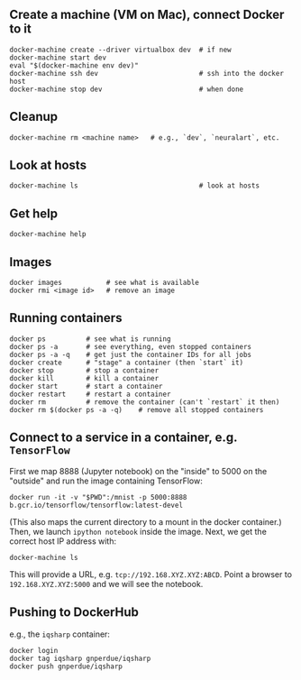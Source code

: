 
## Create a machine (VM on Mac), connect Docker to it

```
docker-machine create --driver virtualbox dev  # if new
docker-machine start dev
eval "$(docker-machine env dev)"
docker-machine ssh dev                         # ssh into the docker host
docker-machine stop dev                        # when done
```

## Cleanup

```
docker-machine rm <machine name>   # e.g., `dev`, `neuralart`, etc.
```

## Look at hosts

```
docker-machine ls                              # look at hosts
```

## Get help

```
docker-machine help
```

## Images

```
docker images           # see what is available
docker rmi <image id>   # remove an image
```

## Running containers

```
docker ps          # see what is running
docker ps -a       # see everything, even stopped containers
docker ps -a -q    # get just the container IDs for all jobs
docker create      # "stage" a container (then `start` it)
docker stop        # stop a container
docker kill        # kill a container
docker start       # start a container
docker restart     # restart a container
docker rm          # remove the container (can't `restart` it then)
docker rm $(docker ps -a -q)    # remove all stopped containers
```

## Connect to a service in a container, e.g. `TensorFlow`

First we map 8888 (Jupyter notebook) on the "inside" to 5000 on the "outside"
and run the image containing TensorFlow:

```
docker run -it -v "$PWD":/mnist -p 5000:8888 b.gcr.io/tensorflow/tensorflow:latest-devel
```

(This also maps the current directory to a mount in the docker container.)
Then, we launch `ipython notebook` inside the image. Next, we get the correct
host IP address with:

```
docker-machine ls
```

This will provide a URL, e.g. `tcp://192.168.XYZ.XYZ:ABCD`. Point a browser to
`192.168.XYZ.XYZ:5000` and we will see the notebook.

## Pushing to DockerHub

e.g., the `iqsharp` container:

```
docker login
docker tag iqsharp gnperdue/iqsharp
docker push gnperdue/iqsharp
```
